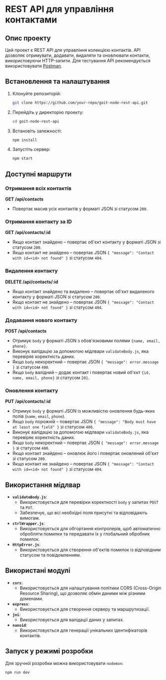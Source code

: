 # REST API для управління контактами

## Опис проекту

Цей проект є REST API для управління колекцією контактів. API дозволяє отримувати, додавати, видаляти та оновлювати контакти, використовуючи HTTP-запити. Для тестування API рекомендується використовувати [Postman](https://www.getpostman.com/).

## Встановлення та налаштування

1. Клонуйте репозиторій:
    ```sh
    git clone https://github.com/your-repo/goit-node-rest-api.git
    ```
2. Перейдіть у директорію проекту:
    ```sh
    cd goit-node-rest-api
    ```
3. Встановіть залежності:
    ```sh
    npm install
    ```
4. Запустіть сервер:
    ```sh
    npm start
    ```

## Доступні маршрути

### Отримання всіх контактів

**GET /api/contacts**

-   Повертає масив усіх контактів у форматі JSON зі статусом `200`.

### Отримання контакту за ID

**GET /api/contacts/:id**

-   Якщо контакт знайдено – повертає об'єкт контакту у форматі JSON зі статусом `200`.
-   Якщо контакт не знайдено – повертає JSON `{ "message": "Contact with id=<id> not found" }` зі статусом `404`.

### Видалення контакту

**DELETE /api/contacts/:id**

-   Якщо контакт знайдено та видалено – повертає об'єкт видаленого контакту у форматі JSON зі статусом `200`.
-   Якщо контакт не знайдено – повертає JSON `{ "message": "Contact with id=<id> not found" }` зі статусом `404`.

### Додавання нового контакту

**POST /api/contacts**

-   Отримує `body` у форматі JSON з обов'язковими полями `{name, email, phone}`.
-   Виконує валідацію за допомогою мідлвари `validateBody.js`, яка перевіряє коректність даних.
-   Якщо `body` некоректний – повертає JSON `{ "message": error.message }` зі статусом `400`.
-   Якщо `body` валідний – додає контакт і повертає новий об'єкт `{id, name, email, phone}` зі статусом `201`.

### Оновлення контакту

**PUT /api/contacts/:id**

-   Отримує `body` у форматі JSON із можливістю оновлення будь-яких полів (`name`, `email`, `phone`).
-   Якщо `body` порожній – повертає JSON `{ "message": "Body must have at least one field" }` зі статусом `400`.
-   Виконує валідацію за допомогою мідлвари `validateBody.js`, яка перевіряє коректність даних.
-   Якщо `body` некоректний – повертає JSON `{ "message": error.message }` зі статусом `400`.
-   Якщо контакт знайдено – оновлює його і повертає оновлений об'єкт зі статусом `200`.
-   Якщо контакт не знайдено – повертає JSON `{ "message": "Contact with id=<id> not found" }` зі статусом `404`.

## Використання мідлвар

-   **`validateBody.js`**:
    -   Використовується для перевірки коректності `body` у запитах `POST` та `PUT`.
    -   Забезпечує, що всі необхідні поля присутні та відповідають вимогам.
-   **`ctrlWrapper.js`**:
    -   Використовується для обгортання контролерів, щоб автоматично обробляти помилки та передавати їх у глобальний обробник помилок.
-   **`HttpError.js`**:
    -   Використовується для створення об'єктів помилок із відповідним статусом та повідомленням.

## Використані модулі

-   **`cors`**:
    -   Використовується для налаштування політики CORS (Cross-Origin Resource Sharing), що дозволяє обмін даними між різними доменами.
-   **`express`**:
    -   Використовується для створення серверу та маршрутизації.
-   **`joi`**:
    -   Використовується для валідації даних у запитах.
-   **`nanoid`**:
    -   Використовується для генерації унікальних ідентифікаторів контактів.

## Запуск у режимі розробки

Для зручної розробки можна використовувати `nodemon`:

```sh
npm run dev
```
